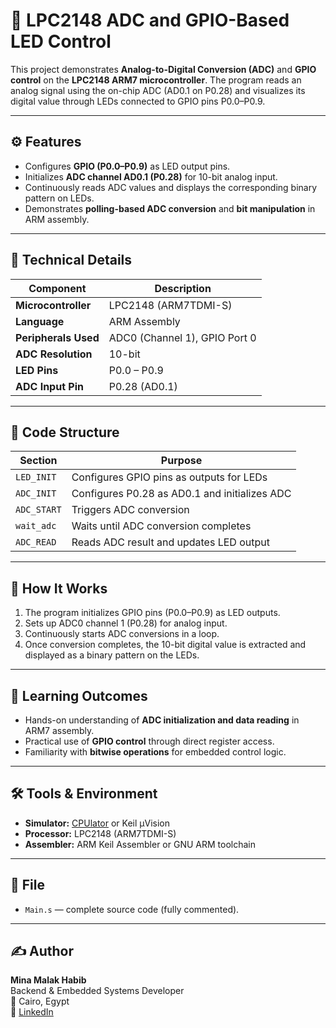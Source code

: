 # 🧠 LPC2148 ADC and GPIO-Based LED Control

This project demonstrates **Analog-to-Digital Conversion (ADC)** and **GPIO control** on the **LPC2148 ARM7 microcontroller**. The program reads an analog signal using the on-chip ADC (AD0.1 on P0.28) and visualizes its digital value through LEDs connected to GPIO pins P0.0–P0.9.

---

## ⚙️ Features
- Configures **GPIO (P0.0–P0.9)** as LED output pins.
- Initializes **ADC channel AD0.1 (P0.28)** for 10-bit analog input.
- Continuously reads ADC values and displays the corresponding binary pattern on LEDs.
- Demonstrates **polling-based ADC conversion** and **bit manipulation** in ARM assembly.

---

## 🧩 Technical Details
| Component | Description |
|------------|-------------|
| **Microcontroller** | LPC2148 (ARM7TDMI-S) |
| **Language** | ARM Assembly |
| **Peripherals Used** | ADC0 (Channel 1), GPIO Port 0 |
| **ADC Resolution** | 10-bit |
| **LED Pins** | P0.0 – P0.9 |
| **ADC Input Pin** | P0.28 (AD0.1) |

---

## 🧱 Code Structure
| Section | Purpose |
|----------|----------|
| `LED_INIT` | Configures GPIO pins as outputs for LEDs |
| `ADC_INIT` | Configures P0.28 as AD0.1 and initializes ADC |
| `ADC_START` | Triggers ADC conversion |
| `wait_adc` | Waits until ADC conversion completes |
| `ADC_READ` | Reads ADC result and updates LED output |

---

## 🚀 How It Works
1. The program initializes GPIO pins (P0.0–P0.9) as LED outputs.
2. Sets up ADC0 channel 1 (P0.28) for analog input.
3. Continuously starts ADC conversions in a loop.
4. Once conversion completes, the 10-bit digital value is extracted and displayed as a binary pattern on the LEDs.

---

## 🧠 Learning Outcomes
- Hands-on understanding of **ADC initialization and data reading** in ARM7 assembly.
- Practical use of **GPIO control** through direct register access.
- Familiarity with **bitwise operations** for embedded control logic.

---

## 🛠️ Tools & Environment
- **Simulator:** [CPUlator](https://cpulator.01xz.net/?sys=arm) or Keil µVision
- **Processor:** LPC2148 (ARM7TDMI-S)
- **Assembler:** ARM Keil Assembler or GNU ARM toolchain

---

## 📁 File
- `Main.s` — complete source code (fully commented).

---

## ✍️ Author
**Mina Malak Habib**  
Backend & Embedded Systems Developer  
📍 Cairo, Egypt  
🔗 [LinkedIn](https://linkedin.com/in/mina-malak1)
